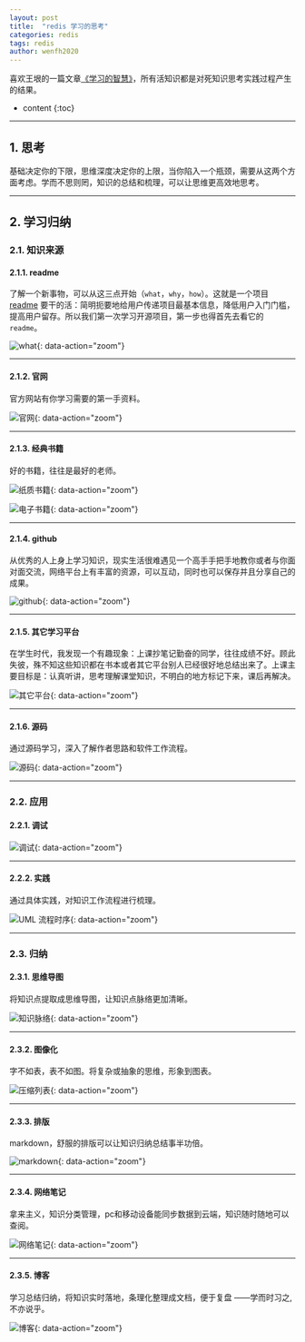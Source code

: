 ```yaml
---
layout: post
title:  "redis 学习的思考"
categories: redis
tags: redis
author: wenfh2020
---
```


喜欢王垠的一篇文章[《学习的智慧》](http://www.yinwang.org/blog-cn/2019/07/12/learning-philosophy)，所有活知识都是对死知识思考实践过程产生的结果。



* content
{:toc}

---

## 1. 思考

基础决定你的下限，思维深度决定你的上限，当你陷入一个瓶颈，需要从这两个方面考虑。学而不思则罔，知识的总结和梳理，可以让思维更高效地思考。

---

## 2. 学习归纳

### 2.1. 知识来源

#### 2.1.1. readme

了解一个新事物，可以从这三点开始（`what`，`why`，`how`）。这就是一个项目 [readme](https://github.com/antirez/redis/tree/2669fb8364c4c4080b7b75809ca94fc8022151de) 要干的活：简明扼要地给用户传递项目最基本信息，降低用户入门门槛，提高用户留存。所以我们第一次学习开源项目，第一步也得首先去看它的 `readme`。

![what](/images/2020-03-18-17-04-16.png){: data-action="zoom"}

---

#### 2.1.2. 官网

官方网站有你学习需要的第一手资料。

![官网](/images/2020-02-20-16-01-33.png){: data-action="zoom"}

---

#### 2.1.3. 经典书籍

好的书籍，往往是最好的老师。

![纸质书籍](/images/2020-02-20-16-02-02.png){: data-action="zoom"}

![电子书籍](/images/2020-02-20-16-02-14.png){: data-action="zoom"}

---

#### 2.1.4. github

从优秀的人上身上学习知识，现实生活很难遇见一个高手手把手地教你或者与你面对面交流，网络平台上有丰富的资源，可以互动，同时也可以保存并且分享自己的成果。

![github](/images/2020-02-20-16-04-19.png){: data-action="zoom"}

---

#### 2.1.5. 其它学习平台

在学生时代，我发现一个有趣现象：上课抄笔记勤奋的同学，往往成绩不好。顾此失彼，殊不知这些知识都在书本或者其它平台别人已经很好地总结出来了。上课主要目标是：认真听讲，思考理解课堂知识，不明白的地方标记下来，课后再解决。

![其它平台](/images/2020-02-20-16-01-49.png){: data-action="zoom"}

---

#### 2.1.6. 源码

通过源码学习，深入了解作者思路和软件工作流程。

![源码](/images/2020-02-20-16-02-48.png){: data-action="zoom"}

---

### 2.2. 应用

#### 2.2.1. 调试

![调试](/images/2020-02-20-16-03-19.png){: data-action="zoom"}

---

#### 2.2.2. 实践

通过具体实践，对知识工作流程进行梳理。

![UML 流程时序](/images/2020-02-20-16-03-39.png){: data-action="zoom"}

---

### 2.3. 归纳

#### 2.3.1. 思维导图

将知识点提取成思维导图，让知识点脉络更加清晰。

![知识脉络](/images/2020-02-20-16-03-03.png){: data-action="zoom"}

---

#### 2.3.2. 图像化

字不如表，表不如图。将复杂或抽象的思维，形象到图表。

![压缩列表](/images/2020-02-20-16-44-19.png){: data-action="zoom"}

---

#### 2.3.3. 排版

markdown，舒服的排版可以让知识归纳总结事半功倍。

![markdown](/images/2020-02-20-16-03-58.png){: data-action="zoom"}

---

#### 2.3.4. 网络笔记

拿来主义，知识分类管理，pc和移动设备能同步数据到云端，知识随时随地可以查阅。

![网络笔记](/images/2020-02-20-16-02-34.png){: data-action="zoom"}

---

#### 2.3.5. 博客

学习总结归纳，将知识实时落地，条理化整理成文档，便于复盘 ——学而时习之,不亦说乎。

![博客](/images/2020-02-20-16-07-43.png){: data-action="zoom"}
